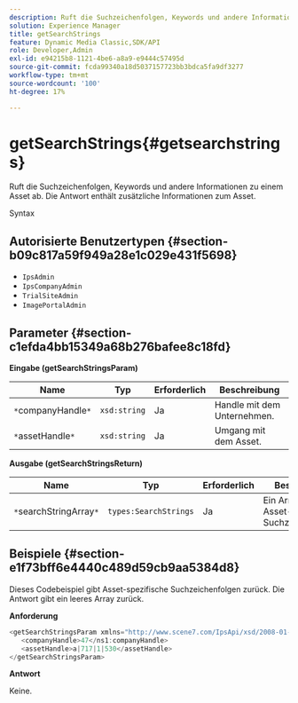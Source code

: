 ```yaml
---
description: Ruft die Suchzeichenfolgen, Keywords und andere Informationen zu einem Asset ab. Die Antwort enthält zusätzliche Informationen zum Asset.
solution: Experience Manager
title: getSearchStrings
feature: Dynamic Media Classic,SDK/API
role: Developer,Admin
exl-id: e94215b8-1121-4be6-a8a9-e9444c57495d
source-git-commit: fcda99340a18d5037157723bb3bdca5fa9df3277
workflow-type: tm+mt
source-wordcount: '100'
ht-degree: 17%

---
```


# getSearchStrings{#getsearchstrings}

Ruft die Suchzeichenfolgen, Keywords und andere Informationen zu einem Asset ab. Die Antwort enthält zusätzliche Informationen zum Asset.

Syntax

## Autorisierte Benutzertypen {#section-b09c817a59f949a28e1c029e431f5698}

* `IpsAdmin`
* `IpsCompanyAdmin`
* `TrialSiteAdmin`
* `ImagePortalAdmin`

## Parameter {#section-c1efda4bb15349a68b276bafee8c18fd}

**Eingabe (getSearchStringsParam)**

| Name | Typ | Erforderlich | Beschreibung |
|---|---|---|---|
| `*`companyHandle`*` | `xsd:string` | Ja | Handle mit dem Unternehmen. |
| `*`assetHandle`*` | `xsd:string` | Ja | Umgang mit dem Asset. |

**Ausgabe (getSearchStringsReturn)**

| Name | Typ | Erforderlich | Beschreibung |
|---|---|---|---|
| `*`searchStringArray`*` | `types:SearchStrings` | Ja | Ein Array von Asset-Suchzeichenfolgen. |

## Beispiele {#section-e1f73bff6e4440c489d59cb9aa5384d8}

Dieses Codebeispiel gibt Asset-spezifische Suchzeichenfolgen zurück. Die Antwort gibt ein leeres Array zurück.

**Anforderung**

```java
<getSearchStringsParam xmlns="http://www.scene7.com/IpsApi/xsd/2008-01-15">
   <companyHandle>47</ns1:companyHandle>
   <assetHandle>a|717|1|530</assetHandle>
</getSearchStringsParam>
```

**Antwort**

Keine.
